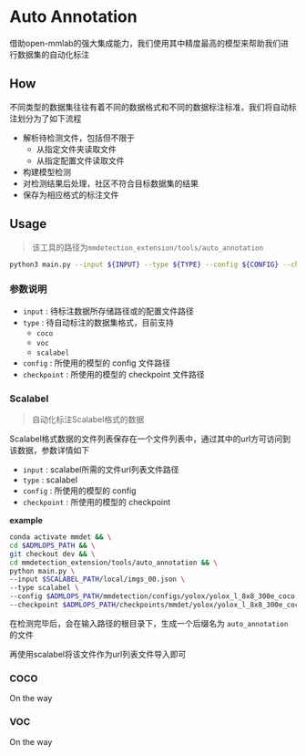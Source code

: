 # Auto Annotation

借助open-mmlab的强大集成能力，我们使用其中精度最高的模型来帮助我们进行数据集的自动化标注

## How

不同类型的数据集往往有着不同的数据格式和不同的数据标注标准，我们将自动标注划分为了如下流程
- 解析待检测文件，包括但不限于
    - 从指定文件夹读取文件
    - 从指定配置文件读取文件
- 构建模型检测
- 对检测结果后处理，社区不符合目标数据集的结果
- 保存为相应格式的标注文件

## Usage

> 该工具的路径为`mmdetection_extension/tools/auto_annotation`

```bash
python3 main.py --input ${INPUT} --type ${TYPE} --config ${CONFIG} --checkpoint ${CHECKPOINT} 
```

### 参数说明

- `input` : 待标注数据所存储路径或的配置文件路径
- `type` : 待自动标注的数据集格式，目前支持
    - `coco`
    - `voc`
    - `scalabel`
- `config` : 所使用的模型的 config 文件路径
- `checkpoint` : 所使用的模型的 checkpoint 文件路径



### Scalabel

> 自动化标注Scalabel格式的数据

Scalabel格式数据的文件列表保存在一个文件列表中，通过其中的url方可访问到该数据，参数详情如下

- `input` : scalabel所需的文件url列表文件路径
- `type` : scalabel
- `config` : 所使用的模型的 config
- `checkpoint` : 所使用的模型的 checkpoint

**example**
```bash
conda activate mmdet && \
cd $ADMLOPS_PATH && \
git checkout dev && \
cd mmdetection_extension/tools/auto_annotation && \
python main.py \
--input $SCALABEL_PATH/local/imgs_00.json \
--type scalabel \
--config $ADMLOPS_PATH/mmdetection/configs/yolox/yolox_l_8x8_300e_coco.py \
--checkpoint $ADMLOPS_PATH/checkpoints/mmdet/yolox/yolox_l_8x8_300e_coco_20211126_140236-d3bd2b23.pth
```

在检测完毕后，会在输入路径的根目录下，生成一个后缀名为 `auto_annotation` 的文件

再使用scalabel将该文件作为url列表文件导入即可

### COCO
On the way

### VOC
On the way